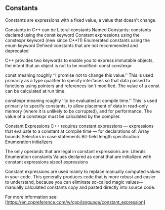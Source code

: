 ## Constants

Constants are expressions with a fixed value, a value that doesn't change.

Constants in C++ can be
  Literal constants
  Named Constants: constants declared using the const keyword
  Constant expressions using the constexpr keyword (new since C++11)
  Enumerated constants using the enum keyword
  Defined constants that are not recommended and deprecated


C++ provides two keywords to enable you to express immutable objects, the intent that an object is not to be modified:
  const
  constexpr

const
meaning roughly ‘‘I promise not to change this value.’’ This is used primarily as a type qualifier to specify interfaces so that data passed to functions using pointers and references isn't modified. The value of a const can be calculated at run time.

constexpr
meaning roughly ‘‘to be evaluated at compile time.’’ This is used primarily to specify constants, to allow placement of data in read-only memory (where it is unlikely to be corrupted), and for performance. The value of a constexpr must be calculated by the compiler.



Constant Expressions
C++ requires constant expressions — expressions that evaluate to a constant at compile time — for declarations of:
    Array bounds
    Selectors in case statements
    Bit-field length specification
    Enumeration initializers

The only operands that are legal in constant expressions are:
    Literals
    Enumeration constants
    Values declared as const that are initialized with constant expressions
    sizeof expressions

Constant expressions are used mainly to replace manually computed values in your code. This generally produces code that is more robust and easier to understand, because you can eliminate so-called magic values—manually calculated constants copy and pasted directly into source code.


For more information see:
[https://en.cppreference.com/w/cpp/language/constant_expression]
